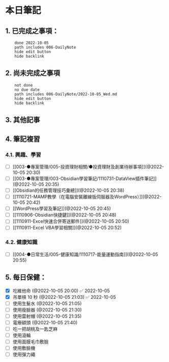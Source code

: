 
# 本日筆記


## 1. 已完成之事項：
```tasks
	done 2022-10-05
	path includes 006-DailyNote
	hide edit button 
	hide backlink
```

## 2. 尚未完成之事項
```tasks
	not done
	no due date
	path includes 006-DailyNote/2022-10-05_Wed.md
	hide edit button 
	hide backlink
```

## 3. 其他記事

## 4. 筆記複習
### 4.1. 興趣、學習
- [ ] [[003-●專案管理/005-投資理財相關/●投資理財及創業待辦事項]](@2022-10-05 20:30)
- [ ] [[003-●專案管理/003-Obsidian學習筆記/1110731-DataView插件筆記]](@2022-10-05 20:35)
- [ ] [[Obsidian的任務管理技巧彙總]](@2022-10-05 20:38)
- [ ] [[1110721-MAMP教學（在電腦安裝離線版伺服器及WordPress）]](@2022-10-05 20:42)
- [ ] [[WordPress學習及筆記]](@2022-10-05 20:45)
- [ ] [[1110906-Obsidian快捷鍵]](@2022-10-05 20:48)
- [ ] [[1110911-Excel快速合併寄送郵件]](@2022-10-05 20:50)
- [ ] [[1110911-Excel VBA學習相關]](@2022-10-05 20:52)

### 4.2. 健康知識
- [ ] [[004-●日常生活/005-健康知識/1110717-能量運動指南]](@2022-10-05 20:55)

## 5. 每日保健：
- [x] 吃維他命 (@2022-10-05 20:00) ✅ 2022-10-05
- [x] 吊單槓 10 秒 (@2022-10-05 21:03) ✅ 2022-10-05
- [ ] 使用生髮水 (@2022-10-05 21:05)
- [ ] 使用瘦臉器 (@2022-10-05 21:30)
- [ ] 使用雷射帽 (@2022-10-05 21:35)
- [ ] 電療額頭 (@2022-10-05 21:40)
- [ ] 吃一把胡桃及一匙芝麻
- [ ] 使用滾輪
- [ ] 使用面膜毛巾敷臉
- [ ] 使用敷臉機
- [ ] 使用彈力繩
